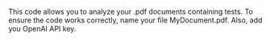 This code allows you to analyze your .pdf documents containing tests. To ensure the code works correctly, name your file MyDocument.pdf.
Also, add you OpenAI API key.
